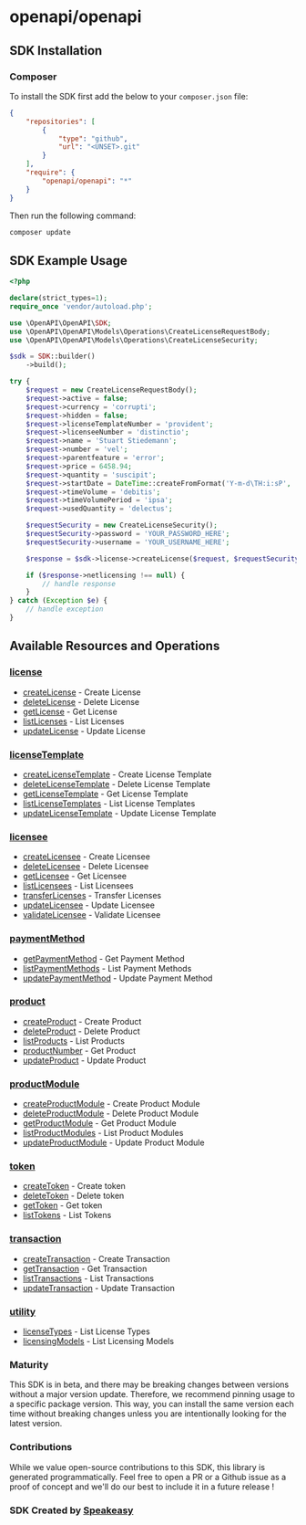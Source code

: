 # openapi/openapi

<!-- Start SDK Installation -->
## SDK Installation

### Composer

To install the SDK first add the below to your `composer.json` file:

```json
{
    "repositories": [
        {
            "type": "github",
            "url": "<UNSET>.git"
        }
    ],
    "require": {
        "openapi/openapi": "*"
    }
}
```

Then run the following command:

```bash
composer update
```
<!-- End SDK Installation -->

## SDK Example Usage
<!-- Start SDK Example Usage -->
```php
<?php

declare(strict_types=1);
require_once 'vendor/autoload.php';

use \OpenAPI\OpenAPI\SDK;
use \OpenAPI\OpenAPI\Models\Operations\CreateLicenseRequestBody;
use \OpenAPI\OpenAPI\Models\Operations\CreateLicenseSecurity;

$sdk = SDK::builder()
    ->build();

try {
    $request = new CreateLicenseRequestBody();
    $request->active = false;
    $request->currency = 'corrupti';
    $request->hidden = false;
    $request->licenseTemplateNumber = 'provident';
    $request->licenseeNumber = 'distinctio';
    $request->name = 'Stuart Stiedemann';
    $request->number = 'vel';
    $request->parentfeature = 'error';
    $request->price = 6458.94;
    $request->quantity = 'suscipit';
    $request->startDate = DateTime::createFromFormat('Y-m-d\TH:i:sP', '2022-09-14T09:35:47.986Z');
    $request->timeVolume = 'debitis';
    $request->timeVolumePeriod = 'ipsa';
    $request->usedQuantity = 'delectus';

    $requestSecurity = new CreateLicenseSecurity();
    $requestSecurity->password = 'YOUR_PASSWORD_HERE';
    $requestSecurity->username = 'YOUR_USERNAME_HERE';

    $response = $sdk->license->createLicense($request, $requestSecurity);

    if ($response->netlicensing !== null) {
        // handle response
    }
} catch (Exception $e) {
    // handle exception
}
```
<!-- End SDK Example Usage -->

<!-- Start SDK Available Operations -->
## Available Resources and Operations


### [license](docs/license/README.md)

* [createLicense](docs/license/README.md#createlicense) - Create License
* [deleteLicense](docs/license/README.md#deletelicense) - Delete License
* [getLicense](docs/license/README.md#getlicense) - Get License
* [listLicenses](docs/license/README.md#listlicenses) - List Licenses
* [updateLicense](docs/license/README.md#updatelicense) - Update License

### [licenseTemplate](docs/licensetemplate/README.md)

* [createLicenseTemplate](docs/licensetemplate/README.md#createlicensetemplate) - Create License Template
* [deleteLicenseTemplate](docs/licensetemplate/README.md#deletelicensetemplate) - Delete License Template
* [getLicenseTemplate](docs/licensetemplate/README.md#getlicensetemplate) - Get License Template
* [listLicenseTemplates](docs/licensetemplate/README.md#listlicensetemplates) - List License Templates
* [updateLicenseTemplate](docs/licensetemplate/README.md#updatelicensetemplate) - Update License Template

### [licensee](docs/licensee/README.md)

* [createLicensee](docs/licensee/README.md#createlicensee) - Create Licensee
* [deleteLicensee](docs/licensee/README.md#deletelicensee) - Delete Licensee
* [getLicensee](docs/licensee/README.md#getlicensee) - Get Licensee
* [listLicensees](docs/licensee/README.md#listlicensees) - List Licensees
* [transferLicenses](docs/licensee/README.md#transferlicenses) - Transfer Licenses
* [updateLicensee](docs/licensee/README.md#updatelicensee) - Update Licensee
* [validateLicensee](docs/licensee/README.md#validatelicensee) - Validate Licensee

### [paymentMethod](docs/paymentmethod/README.md)

* [getPaymentMethod](docs/paymentmethod/README.md#getpaymentmethod) - Get Payment Method
* [listPaymentMethods](docs/paymentmethod/README.md#listpaymentmethods) - List Payment Methods
* [updatePaymentMethod](docs/paymentmethod/README.md#updatepaymentmethod) - Update Payment Method

### [product](docs/product/README.md)

* [createProduct](docs/product/README.md#createproduct) - Create Product
* [deleteProduct](docs/product/README.md#deleteproduct) - Delete Product
* [listProducts](docs/product/README.md#listproducts) - List Products
* [productNumber](docs/product/README.md#productnumber) - Get Product
* [updateProduct](docs/product/README.md#updateproduct) - Update Product

### [productModule](docs/productmodule/README.md)

* [createProductModule](docs/productmodule/README.md#createproductmodule) - Create Product Module
* [deleteProductModule](docs/productmodule/README.md#deleteproductmodule) - Delete Product Module
* [getProductModule](docs/productmodule/README.md#getproductmodule) - Get Product Module
* [listProductModules](docs/productmodule/README.md#listproductmodules) - List Product Modules
* [updateProductModule](docs/productmodule/README.md#updateproductmodule) - Update Product Module

### [token](docs/token/README.md)

* [createToken](docs/token/README.md#createtoken) - Create token
* [deleteToken](docs/token/README.md#deletetoken) - Delete token
* [getToken](docs/token/README.md#gettoken) - Get token
* [listTokens](docs/token/README.md#listtokens) - List Tokens

### [transaction](docs/transaction/README.md)

* [createTransaction](docs/transaction/README.md#createtransaction) - Create Transaction
* [getTransaction](docs/transaction/README.md#gettransaction) - Get Transaction 
* [listTransactions](docs/transaction/README.md#listtransactions) - List Transactions
* [updateTransaction](docs/transaction/README.md#updatetransaction) - Update Transaction

### [utility](docs/utility/README.md)

* [licenseTypes](docs/utility/README.md#licensetypes) - List License Types
* [licensingModels](docs/utility/README.md#licensingmodels) - List Licensing Models
<!-- End SDK Available Operations -->

### Maturity

This SDK is in beta, and there may be breaking changes between versions without a major version update. Therefore, we recommend pinning usage
to a specific package version. This way, you can install the same version each time without breaking changes unless you are intentionally
looking for the latest version.

### Contributions

While we value open-source contributions to this SDK, this library is generated programmatically.
Feel free to open a PR or a Github issue as a proof of concept and we'll do our best to include it in a future release !

### SDK Created by [Speakeasy](https://docs.speakeasyapi.dev/docs/using-speakeasy/client-sdks)
